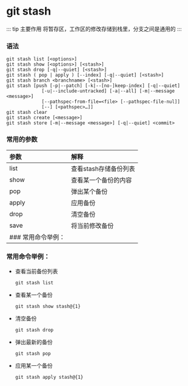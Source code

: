 # git stash

::: tip 主要作用
将暂存区，工作区的修改存储到栈里，分支之间是通用的
:::

### 语法

```git
git stash list [<options>]
git stash show [<options>] [<stash>]
git stash drop [-q|--quiet] [<stash>]
git stash ( pop | apply ) [--index] [-q|--quiet] [<stash>]
git stash branch <branchname> [<stash>]
git stash [push [-p|--patch] [-k|--[no-]keep-index] [-q|--quiet]
             [-u|--include-untracked] [-a|--all] [-m|--message <message>]
             [--pathspec-from-file=<file> [--pathspec-file-nul]]
             [--] [<pathspec>…​]]
git stash clear
git stash create [<message>]
git stash store [-m|--message <message>] [-q|--quiet] <commit>
```

### 常用的参数

| 参数          | 解释            |
|:----------- |:------------- |
| list        | 查看stash存储备份列表 |
| show        | 查看某一个备份的内容    |
| pop         | 弹出某个备份        |
| apply       | 应用备份          |
| drop        | 清空备份          |
| save        | 将当前修改备份       |
| ### 常用命令举例： |               |

### 常用命令举例：

- 查看当前备份列表
  
  ```git
  git stash list
  ```

- 查看某一个备份
  
  ```git
  git stash show stash@{1}
  ```

- 清空备份
  
  ```git
  git stash drop
  ```

- 弹出最新的备份
  
  ```git
  git stash pop
  ```

- 应用某一个备份
  
  ```git
  git stash apply stash@{1}
  ```
